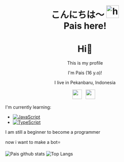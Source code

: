 <h1 align="center">こんにちは〜 <img src="https://user-images.githubusercontent.com/1303154/88677602-1635ba80-d120-11ea-84d8-d263ba5fc3c0.gif" width="40px" alt="hi"><br>Pais here!</h1>


<h1  align='center'> Hi👋</h1>

<p align='center'>This is my profile</p>


<p align='center'>I'm Pais (16 y.o)! </p>

<p align='center'>I live in Pekanbaru, Indonesia</p>

<p align='center'>
   <a href="https://instagram.com/mfa_daffa"><img height="30" src="https://github.com/Paiiss/Pais/blob/main/instagram.jpg?raw=true"></a>&nbsp;&nbsp;
    <a href="https://wa.me/6285805609094"><img height="30" src="https://github.com/Paiiss/Pais/blob/main/whatsapp.jpg?raw=true"></a>&nbsp;&nbsp;

</P>

I'm currently learning:
- [![JavaScript](https://img.shields.io/badge/JavaScript-F7DF1E?style=for-the-badge&logo=javascript&logoColor=black)](https://www.javascript.com/)
- [![TypeScript](https://img.shields.io/badge/TypeScript-007ACC?style=for-the-badge&logo=typescript&logoColor=white)](https://www.typescriptlang.org/)

I am still a beginner to become a programmer

now i want to make a bot:star:



![Pais github stats](https://github-readme-stats.vercel.app/api?username=Paiiss&layout=compact&theme=radical)
![Top Langs](https://github-readme-stats.vercel.app/api/top-langs/?username=Paiiss&count_private=true&show_icons=true&theme=radical)
